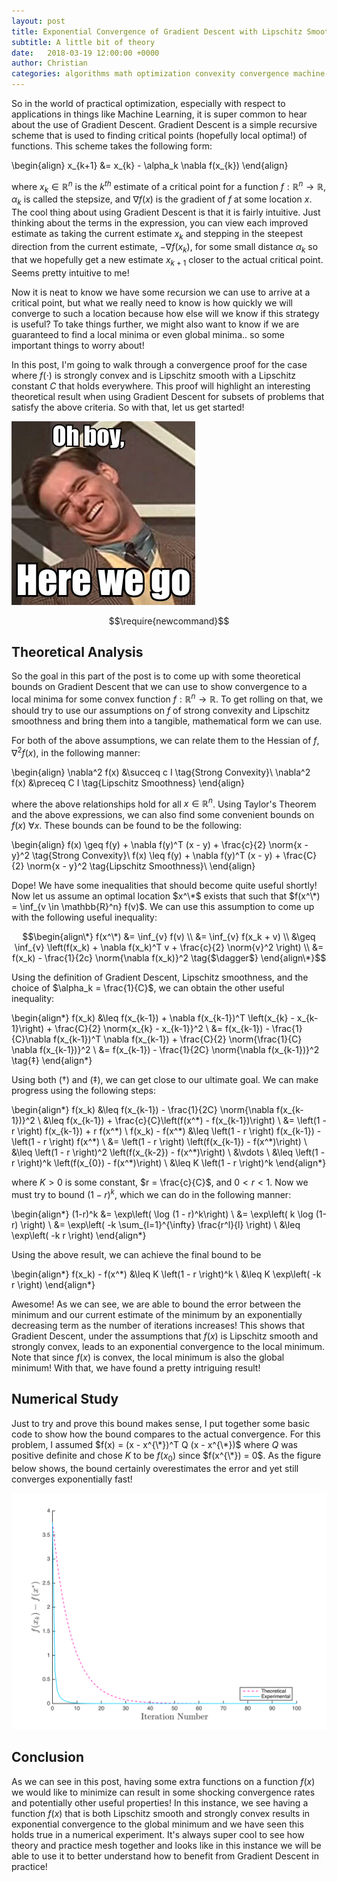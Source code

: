 ```yaml
---
layout: post
title: Exponential Convergence of Gradient Descent with Lipschitz Smoothness and Strong Convexity
subtitle: A little bit of theory
date:   2018-03-19 12:00:00 +0000
author: Christian
categories: algorithms math optimization convexity convergence machine-learning
---
```


So in the world of practical optimization, especially with respect to applications in things like Machine Learning, it is super common to hear about the use of Gradient Descent. Gradient Descent is a simple recursive scheme that is used to finding critical points (hopefully local optima!) of functions. This scheme takes the following form:

\begin{align}
x_{k+1} &= x_{k} - \alpha_k \nabla f(x_{k})
\end{align}

where $x_k \in \mathbb{R}^n$ is the $k^{th}$ estimate of a critical point for a function $f: \mathbb{R}^n \rightarrow \mathbb{R}$, $\alpha_k$ is called the stepsize, and $\nabla f(x)$ is the gradient of $f$ at some location $x$. The cool thing about using Gradient Descent is that it is fairly intuitive. Just thinking about the terms in the expression, you can view each improved estimate as taking the current estimate $x_k$ and stepping in the steepest direction from the current estimate, $-\nabla f(x_k)$, for some small distance $\alpha_k$ so that we hopefully get a new estimate $x_{k+1}$ closer to the actual critical point. Seems pretty intuitive to me!

Now it is neat to know we have some recursion we can use to arrive at a critical point, but what we really need to know is how quickly we will converge to such a location because how else will we know if this strategy is useful? To take things further, we might also want to know if we are guaranteed to find a local minima or even global minima.. so some important things to worry about!

In this post, I'm going to walk through a convergence proof for the case where $f(\cdot)$ is strongly convex and is Lipschitz smooth with a Lipschitz constant $C$ that holds everywhere. This proof will highlight an interesting theoretical result when using Gradient Descent for subsets of problems that satisfy the above criteria. So with that, let us get started!

![alt text](/assets/exp_convergence/Oh-boy-here-we-go.jpg "Oh boy, here we go! meme")

$$\require{newcommand}$$
$$\newcommand{\norm}[1]{\left \lVert #1 \right \rVert}$$

## Theoretical Analysis

So the goal in this part of the post is to come up with some theoretical bounds on Gradient Descent that we can use to show convergence to a local minima for some convex function $f: \mathbb{R}^n \rightarrow \mathbb{R}$. To get rolling on that, we should try to use our assumptions on $f$ of strong convexity and Lipschitz smoothness and bring them into a tangible, mathematical form we can use.

For both of the above assumptions, we can relate them to the Hessian of $f$, $\nabla^2 f(x)$, in the following manner:

\begin{align}
\nabla^2 f(x) &\succeq c I \tag{Strong Convexity}\\
\nabla^2 f(x) &\preceq C I \tag{Lipschitz Smoothness}
\end{align}

where the above relationships hold for all $x \in \mathbb{R}^n$. Using Taylor's Theorem and the above expressions, we can also find some convenient bounds on $f(x)$ $\forall x$. These bounds can be found to be the following:

\begin{align}
f(x) \geq f(y) + \nabla f(y)^T (x - y) + \frac{c}{2} \norm{x - y}^2 \tag{Strong Convexity}\\
f(x) \leq f(y) + \nabla f(y)^T (x - y) + \frac{C}{2} \norm{x - y}^2 \tag{Lipschitz Smoothness}\\
\end{align}

Dope! We have some inequalities that should become quite useful shortly! Now let us assume an optimal location $x^\*$ exists that such that $f(x^\*) = \inf_{v \in \mathbb{R}^n} f(v)$. We can use this assumption to come up with the following useful inequality:

$$\begin{align\*}
f(x^\*) &= \inf_{v} f(v) \\
&= \inf_{v} f(x_k + v) \\
&\geq \inf_{v} \left(f(x_k) + \nabla f(x_k)^T v + \frac{c}{2} \norm{v}^2 \right) \\
&= f(x_k) - \frac{1}{2c} \norm{\nabla f(x_k)}^2 \tag{$\dagger$}
\end{align\*}$$

Using the definition of Gradient Descent, Lipschitz smoothness, and the choice of $\alpha_k = \frac{1}{C}$, we can obtain the other useful inequality:

\begin{align\*}
f(x_k) &\leq f(x_{k-1}) + \nabla f(x_{k-1})^T \left(x_{k} - x_{k-1}\right) + \frac{C}{2} \norm{x_{k} - x_{k-1}}^2 \\
&= f(x_{k-1}) - \frac{1}{C}\nabla f(x_{k-1})^T \nabla f(x_{k-1}) + \frac{C}{2} \norm{\frac{1}{C} \nabla f(x_{k-1})}^2 \\
&= f(x_{k-1}) - \frac{1}{2C} \norm{\nabla f(x_{k-1})}^2 \tag{$\ddagger$}
\end{align\*}

Using both $(\dagger)$ and $(\ddagger)$, we can get close to our ultimate goal. We can make progress using the following steps:

\begin{align\*}
f(x_k) &\leq f(x_{k-1}) - \frac{1}{2C} \norm{\nabla f(x_{k-1})}^2 \\
&\leq f(x_{k-1}) + \frac{c}{C}\left(f(x^\*) - f(x_{k-1})\right) \\
&= \left(1 - r \right) f(x_{k-1}) + r f(x^\*) \\
f(x_k) - f(x^\*) &\leq \left(1 - r \right) f(x_{k-1}) - \left(1 - r \right) f(x^\*) \\
&= \left(1 - r \right) \left(f(x_{k-1}) - f(x^\*)\right) \\
&\leq \left(1 - r \right)^2 \left(f(x_{k-2}) - f(x^\*)\right) \\
&\vdots \\
&\leq \left(1 - r \right)^k \left(f(x_{0}) - f(x^\*)\right) \\
&\leq K \left(1 - r \right)^k
\end{align\*}

where $K > 0$ is some constant, $r = \frac{c}{C}$, and $0 \lt r \lt 1$. Now we must try to bound $\left(1 - r \right)^k$, which we can do in the following manner:

\begin{align\*}
(1-r)^k &= \exp\left( \log (1 - r)^k\right) \\
&= \exp\left( k \log (1-r) \right) \\
&= \exp\left( -k \sum_{l=1}^{\infty} \frac{r^l}{l} \right) \\
&\leq \exp\left( -k r \right)
\end{align\*}

Using the above result, we can achieve the final bound to be

\begin{align\*}
f(x_k) - f(x^\*) &\leq K \left(1 - r \right)^k \\
&\leq K \exp\left( -k r \right)
\end{align\*}

Awesome! As we can see, we are able to bound the error between the minimum and our current estimate of the minimum by an exponentially decreasing term as the number of iterations increases! This shows that Gradient Descent, under the assumptions that $f(x)$ is Lipschitz smooth and strongly convex, leads to an exponential convergence to the local minimum. Note that since $f(x)$ is convex, the local minimum is also the global minimum! With that, we have found a pretty intriguing result!

## Numerical Study

Just to try and prove this bound makes sense, I put together some basic code to show how the bound compares to the actual convergence. For this problem, I assumed $f(x) = (x - x^{\*})^T Q (x - x^{\*})$ where $Q$ was positive definite and chose $K$ to be $f(x_0)$ since $f(x^{\*}) = 0$. As the figure below shows, the bound certainly overestimates the error and yet still converges exponentially fast!

![alt text](/assets/exp_convergence/bound_compare.png "Comparison of experimental and theoretical results")

## Conclusion

As we can see in this post, having some extra functions on a function $f(x)$ we would like to minimize can result in some shocking convergence rates and potentially other useful properties! In this instance, we see having a function $f(x)$ that is both Lipschitz smooth and strongly convex results in exponential convergence to the global minimum and we have seen this holds true in a numerical experiment. It's always super cool to see how theory and practice mesh together and looks like in this instance we will be able to use it to better understand how to benefit from Gradient Descent in practice!